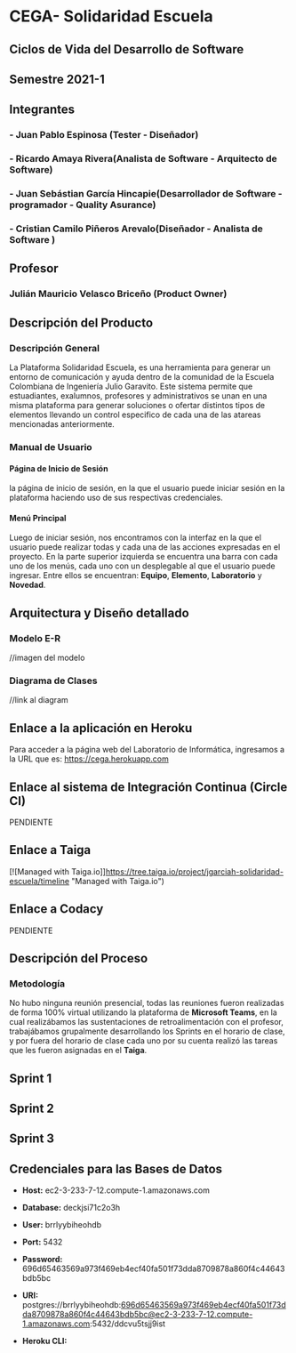 # CEGA- Solidaridad Escuela

## Ciclos de Vida del Desarrollo de Software

## Semestre 2021-1

## Integrantes

### - Juan Pablo Espinosa (Tester - Diseñador)
### - Ricardo Amaya Rivera(Analista de Software - Arquitecto de Software)
### - Juan Sebástian García Hincapie(Desarrollador de Software - programador - Quality Asurance)
### - Cristian Camilo Piñeros Arevalo(Diseñador - Analista de Software )

## Profesor

### Julián Mauricio Velasco Briceño (Product Owner)


## Descripción del Producto

### Descripción General

La Plataforma Solidaridad Escuela, es una herramienta para generar un entorno de comunicación y ayuda dentro de la comunidad de la Escuela Colombiana de Ingeniería Julio Garavito. Este sistema permite que estuadiantes, exalumnos, profesores y administrativos se unan en una misma plataforma para generar soluciones o ofertar distintos tipos de elementos llevando un control especifico de cada una de las atareas mencionadas anteriormente.

### Manual de Usuario




#### Página de Inicio de Sesión

la página de inicio de sesión, en la que el usuario puede iniciar sesión en la plataforma haciendo uso de sus respectivas credenciales.



#### Menú Principal

Luego de iniciar sesión, nos encontramos con la interfaz en la que el usuario puede realizar todas y cada una de las acciones expresadas en el proyecto. En la parte superior izquierda se encuentra una barra con cada uno de los menús, cada uno con un desplegable al que el usuario puede ingresar. Entre ellos se encuentran: **Equipo**, **Elemento**, **Laboratorio** y **Novedad**.


## Arquitectura y Diseño detallado

### Modelo E-R

//imagen del modelo

### Diagrama de Clases

//link al diagram


## Enlace a la aplicación en Heroku

Para acceder a la página web del Laboratorio de Informática, ingresamos a la URL que es: https://cega.herokuapp.com

## Enlace al sistema de Integración Continua (Circle CI)

PENDIENTE


## Enlace a Taiga

[![Managed with Taiga.io]]https://tree.taiga.io/project/jgarciah-solidaridad-escuela/timeline "Managed with Taiga.io")

## Enlace a Codacy

PENDIENTE

## Descripción del Proceso

### Metodología
No hubo ninguna reunión presencial, todas las reuniones fueron realizadas de forma 100% virtual utilizando la plataforma de **Microsoft Teams**, en la cual realizábamos las sustentaciones de retroalimentación con el profesor, trabajábamos grupalmente desarrollando los Sprints en el horario de clase, y por fuera del horario de clase cada uno por su cuenta realizó las tareas que les fueron asignadas en el **Taiga**.

## Sprint 1



## Sprint 2





## Sprint 3



## Credenciales para las Bases de Datos

* **Host:** ec2-3-233-7-12.compute-1.amazonaws.com

* **Database:** deckjsi71c2o3h

* **User:** brrlyybiheohdb

* **Port:** 5432

* **Password:** 696d65463569a973f469eb4ecf40fa501f73dda8709878a860f4c44643bdb5bc

* **URI:** postgres://brrlyybiheohdb:696d65463569a973f469eb4ecf40fa501f73dda8709878a860f4c44643bdb5bc@ec2-3-233-7-12.compute-1.amazonaws.com:5432/ddcvu5tsjj9ist

* **Heroku CLI:** 
